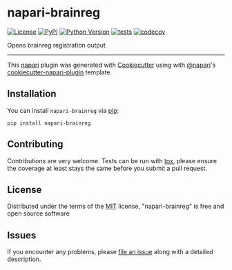 # napari-brainreg

[![License](https://img.shields.io/pypi/l/napari-brainreg.svg?color=green)](https://github.com/napari/napari-brainreg/raw/master/LICENSE)
[![PyPI](https://img.shields.io/pypi/v/napari-brainreg.svg?color=green)](https://pypi.org/project/napari-brainreg)
[![Python Version](https://img.shields.io/pypi/pyversions/napari-brainreg.svg?color=green)](https://python.org)
[![tests](https://github.com/adamltyson/napari-brainreg/workflows/tests/badge.svg)](https://github.com/adamltyson/napari-brainreg/actions)
[![codecov](https://codecov.io/gh/adamltyson/napari-brainreg/branch/master/graph/badge.svg)](https://codecov.io/gh/adamltyson/napari-brainreg)

Opens brainreg registration output

----------------------------------

This [napari] plugin was generated with [Cookiecutter] using with [@napari]'s [cookiecutter-napari-plugin] template.

<!--
Don't miss the full getting started guide to set up your new package:
https://github.com/napari/cookiecutter-napari-plugin#getting-started

and review the napari docs for plugin developers:
https://napari.org/docs/plugins/index.html
-->

## Installation

You can install `napari-brainreg` via [pip]:

    pip install napari-brainreg

## Contributing

Contributions are very welcome. Tests can be run with [tox], please ensure
the coverage at least stays the same before you submit a pull request.

## License

Distributed under the terms of the [MIT] license,
"napari-brainreg" is free and open source software

## Issues

If you encounter any problems, please [file an issue] along with a detailed description.

[napari]: https://github.com/napari/napari
[Cookiecutter]: https://github.com/audreyr/cookiecutter
[@napari]: https://github.com/napari
[MIT]: http://opensource.org/licenses/MIT
[BSD-3]: http://opensource.org/licenses/BSD-3-Clause
[GNU GPL v3.0]: http://www.gnu.org/licenses/gpl-3.0.txt
[GNU LGPL v3.0]: http://www.gnu.org/licenses/lgpl-3.0.txt
[Apache Software License 2.0]: http://www.apache.org/licenses/LICENSE-2.0
[Mozilla Public License 2.0]: https://www.mozilla.org/media/MPL/2.0/index.txt
[cookiecutter-napari-plugin]: https://github.com/napari/cookiecutter-napari-plugin
[file an issue]: https://github.com/adamltyson/napari-brainreg/issues
[napari]: https://github.com/napari/napari
[tox]: https://tox.readthedocs.io/en/latest/
[pip]: https://pypi.org/project/pip/
[PyPI]: https://pypi.org/